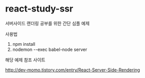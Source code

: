# react-study-ssr

서버사이드 랜더링 공부를 위한 간단 심플 예제


사용법
1. npm install
2. nodemon --exec babel-node server

해당 예제 참조 사이트

http://dev-momo.tistory.com/entry/React-Server-Side-Rendering

